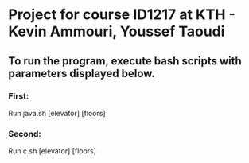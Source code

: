 # Project for course ID1217 at KTH - Kevin Ammouri, Youssef Taoudi

## To run the program, execute bash scripts with parameters displayed below.
### First:
Run java.sh [elevator] [floors]

### Second:
Run c.sh [elevator] [floors]

